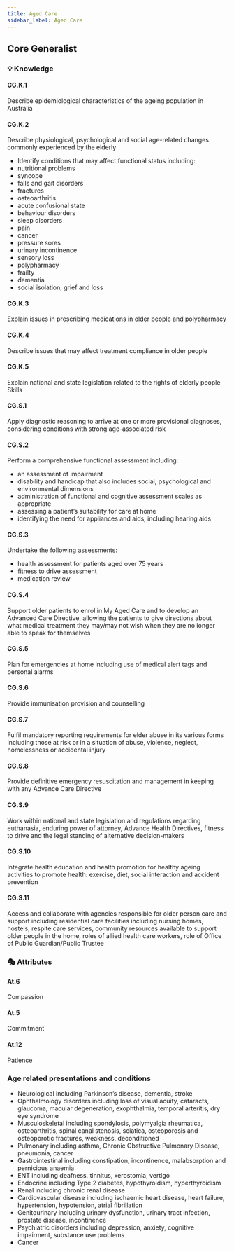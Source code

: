 ```yaml
---
title: Aged Care
sidebar_label: Aged Care
---
```

## Core Generalist

### 💡 Knowledge

#### CG.K.1

Describe epidemiological characteristics of the ageing population in Australia 

#### CG.K.2

Describe physiological, psychological and social age-related changes commonly experienced by the elderly 

* Identify conditions that may affect functional status including:
* nutritional problems 
* syncope 
* falls and gait disorders 
* fractures 
* osteoarthritis
* acute confusional state
* behaviour disorders 
* sleep disorders
* pain
* cancer 
* pressure sores 
* urinary incontinence
* sensory loss
* polypharmacy 
* frailty 
* dementia
* social isolation, grief and loss

#### CG.K.3

Explain issues in prescribing medications in older people and polypharmacy

#### CG.K.4

Describe issues that may affect treatment compliance in older people

#### CG.K.5

Explain national and state legislation related to the rights of elderly people
Skills 

#### CG.S.1

Apply diagnostic reasoning to arrive at one or more provisional diagnoses, considering conditions with strong age-associated risk 

#### CG.S.2

Perform a comprehensive functional assessment including: 

* an assessment of impairment 
* disability and handicap that also includes social, psychological and environmental dimensions
* administration of functional and cognitive assessment scales as appropriate 
* assessing a patient’s suitability for care at home 
* identifying the need for appliances and aids, including hearing aids

#### CG.S.3

Undertake the following assessments:

* health assessment for patients aged over 75 years  
* fitness to drive assessment 
* medication review

#### CG.S.4

Support older patients to enrol in My Aged Care and to develop an Advanced Care Directive, allowing the patients to give directions about what medical treatment they may/may not wish when they are no longer able to speak for themselves

#### CG.S.5

Plan for emergencies at home including use of medical alert tags and personal alarms

#### CG.S.6

Provide immunisation provision and counselling

#### CG.S.7

Fulfil mandatory reporting requirements for elder abuse in its various forms including those at risk or in a situation of abuse, violence, neglect, homelessness or accidental injury

#### CG.S.8

Provide definitive emergency resuscitation and management in keeping with any Advance Care Directive

#### CG.S.9

Work within national and state legislation and regulations regarding euthanasia, enduring power of attorney, Advance Health Directives, fitness to drive and the legal standing of alternative decision-makers

#### CG.S.10

Integrate health education and health promotion for healthy ageing activities to promote health: exercise, diet, social interaction and accident prevention

#### CG.S.11

Access and collaborate with agencies responsible for older person care and support including residential care facilities including nursing homes, hostels, respite care services, community resources available to support older people in the home, roles of allied health care workers, role of Office of Public Guardian/Public Trustee

### 🎭 Attributes

#### At.6

Compassion

#### At.5

Commitment

#### At.12

Patience

### Age related presentations and conditions

* Neurological including Parkinson’s disease, dementia, stroke
* Ophthalmology disorders including loss of visual acuity, cataracts, glaucoma, macular degeneration, exophthalmia, temporal arteritis, dry eye syndrome
* Musculoskeletal including spondylosis, polymyalgia rheumatica, osteoarthritis, spinal canal stenosis, sciatica, osteoporosis and osteoporotic fractures, weakness, deconditioned
* Pulmonary including asthma, Chronic Obstructive Pulmonary Disease, pneumonia, cancer
* Gastrointestinal including constipation, incontinence, malabsorption and pernicious anaemia
* ENT including deafness, tinnitus, xerostomia, vertigo
* Endocrine including Type 2 diabetes, hypothyroidism, hyperthyroidism
* Renal including chronic renal disease
* Cardiovascular disease including ischaemic heart disease, heart failure, hypertension, hypotension, atrial fibrillation
* Genitourinary including urinary dysfunction, urinary tract infection, prostate disease, incontinence
* Psychiatric disorders including depression, anxiety, cognitive impairment, substance use problems
* Cancer